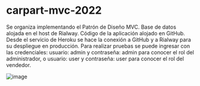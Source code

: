 # carpart-mvc-2022
Se organiza implementando el Patrón de Diseño MVC. Base de datos alojada en el host de Rialway. Código de la aplicación alojado en GitHub. Desde el servicio de Heroku se hace la conexión a GitHub y a Rialway para su despliegue en producción. Para realizar pruebas se puede ingresar con las credenciales: usuario: admin y contraseña: admin para conocer el rol del administrador, o usuario: user y contraseña: user para conocer el rol del vendedor. 

![image](https://user-images.githubusercontent.com/53632260/202060571-cff8ddbe-0c31-4494-9e17-408462adfb37.png)

<!--+ [Plan Maestro de Pruebas de Software](plan_maestro_de_pruebas.pdf)

<div align="center">

![image](https://user-images.githubusercontent.com/53632260/211885148-29b61597-b9b7-49da-ba0a-b5b60cda8240.png)

</div>-->

